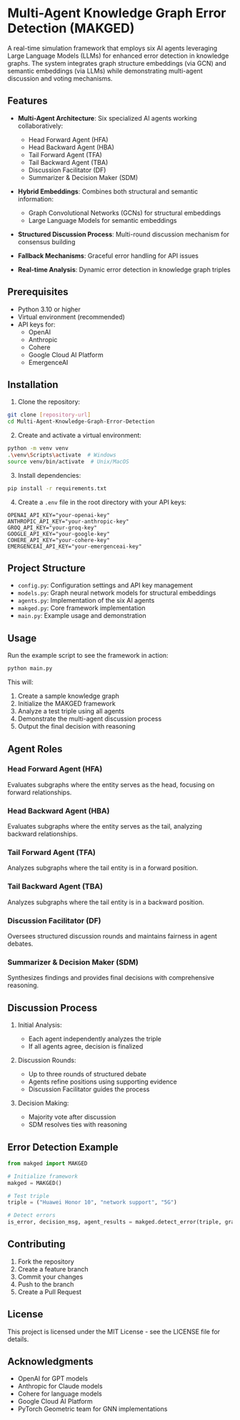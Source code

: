 # Multi-Agent Knowledge Graph Error Detection (MAKGED)

A real-time simulation framework that employs six AI agents leveraging Large Language Models (LLMs) for enhanced error detection in knowledge graphs. The system integrates graph structure embeddings (via GCN) and semantic embeddings (via LLMs) while demonstrating multi-agent discussion and voting mechanisms.

## Features

- **Multi-Agent Architecture**: Six specialized AI agents working collaboratively:
  - Head Forward Agent (HFA)
  - Head Backward Agent (HBA)
  - Tail Forward Agent (TFA)
  - Tail Backward Agent (TBA)
  - Discussion Facilitator (DF)
  - Summarizer & Decision Maker (SDM)

- **Hybrid Embeddings**: Combines both structural and semantic information:
  - Graph Convolutional Networks (GCNs) for structural embeddings
  - Large Language Models for semantic embeddings

- **Structured Discussion Process**: Multi-round discussion mechanism for consensus building
- **Fallback Mechanisms**: Graceful error handling for API issues
- **Real-time Analysis**: Dynamic error detection in knowledge graph triples

## Prerequisites

- Python 3.10 or higher
- Virtual environment (recommended)
- API keys for:
  - OpenAI
  - Anthropic
  - Cohere
  - Google Cloud AI Platform
  - EmergenceAI

## Installation

1. Clone the repository:
```bash
git clone [repository-url]
cd Multi-Agent-Knowledge-Graph-Error-Detection
```

2. Create and activate a virtual environment:
```bash
python -m venv venv
.\venv\Scripts\activate  # Windows
source venv/bin/activate  # Unix/MacOS
```

3. Install dependencies:
```bash
pip install -r requirements.txt
```

4. Create a `.env` file in the root directory with your API keys:
```
OPENAI_API_KEY="your-openai-key"
ANTHROPIC_API_KEY="your-anthropic-key"
GROQ_API_KEY="your-groq-key"
GOOGLE_API_KEY="your-google-key"
COHERE_API_KEY="your-cohere-key"
EMERGENCEAI_API_KEY="your-emergenceai-key"
```

## Project Structure

- `config.py`: Configuration settings and API key management
- `models.py`: Graph neural network models for structural embeddings
- `agents.py`: Implementation of the six AI agents
- `makged.py`: Core framework implementation
- `main.py`: Example usage and demonstration

## Usage

Run the example script to see the framework in action:
```bash
python main.py
```

This will:
1. Create a sample knowledge graph
2. Initialize the MAKGED framework
3. Analyze a test triple using all agents
4. Demonstrate the multi-agent discussion process
5. Output the final decision with reasoning

## Agent Roles

### Head Forward Agent (HFA)
Evaluates subgraphs where the entity serves as the head, focusing on forward relationships.

### Head Backward Agent (HBA)
Evaluates subgraphs where the entity serves as the tail, analyzing backward relationships.

### Tail Forward Agent (TFA)
Analyzes subgraphs where the tail entity is in a forward position.

### Tail Backward Agent (TBA)
Analyzes subgraphs where the tail entity is in a backward position.

### Discussion Facilitator (DF)
Oversees structured discussion rounds and maintains fairness in agent debates.

### Summarizer & Decision Maker (SDM)
Synthesizes findings and provides final decisions with comprehensive reasoning.

## Discussion Process

1. Initial Analysis:
   - Each agent independently analyzes the triple
   - If all agents agree, decision is finalized

2. Discussion Rounds:
   - Up to three rounds of structured debate
   - Agents refine positions using supporting evidence
   - Discussion Facilitator guides the process

3. Decision Making:
   - Majority vote after discussion
   - SDM resolves ties with reasoning

## Error Detection Example

```python
from makged import MAKGED

# Initialize framework
makged = MAKGED()

# Test triple
triple = ("Huawei Honor 10", "network support", "5G")

# Detect errors
is_error, decision_msg, agent_results = makged.detect_error(triple, graph_context)
```

## Contributing

1. Fork the repository
2. Create a feature branch
3. Commit your changes
4. Push to the branch
5. Create a Pull Request

## License

This project is licensed under the MIT License - see the LICENSE file for details.

## Acknowledgments

- OpenAI for GPT models
- Anthropic for Claude models
- Cohere for language models
- Google Cloud AI Platform
- PyTorch Geometric team for GNN implementations
